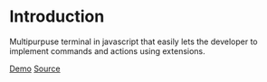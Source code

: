  
# Introduction
Multipurpuse terminal in javascript that easily lets the developer to implement commands and actions using extensions.

[Demo](https://iorp.github.io/terminus.js/demo/)
[Source](https://github.com/iorp/terminus.js)